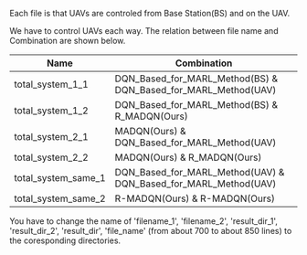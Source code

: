 Each file is that UAVs are controled from Base Station(BS) and on the UAV.

We have to control UAVs each way.
The relation between file name and Combination are shown below.

| Name  | Combination |
| --  | --  |
| total_system_1_1  | DQN_Based_for_MARL_Method(BS) &  DQN_Based_for_MARL_Method(UAV) |
| total_system_1_2  | DQN_Based_for_MARL_Method(BS) &  R_MADQN(Ours) |
| total_system_2_1  | MADQN(Ours) &  DQN_Based_for_MARL_Method(UAV) |
| total_system_2_2  | MADQN(Ours) &  R_MADQN(Ours) |
| total_system_same_1  | DQN_Based_for_MARL_Method(UAV) &  DQN_Based_for_MARL_Method(UAV) |
| total_system_same_2  | R-MADQN(Ours) &  R-MADQN(Ours) |

You have to change the name of 'filename_1', 'filename_2', 'result_dir_1', 'result_dir_2', 'result_dir', 'file_name' (from about 700 to about 850 lines) to the coresponding directories.
